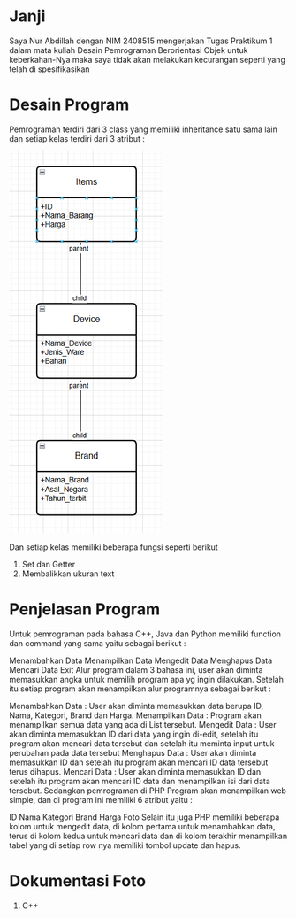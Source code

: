 # Janji
Saya Nur Abdillah dengan NIM 2408515 mengerjakan Tugas Praktikum 1 dalam mata kuliah Desain Pemrograman Berorientasi Objek untuk keberkahan-Nya maka saya tidak akan melakukan kecurangan seperti yang telah di spesifikasikan

# Desain Program
Pemrograman terdiri dari 3 class yang memiliki inheritance satu sama lain dan setiap kelas terdiri dari 3 atribut :

![image](Struktur_Data.png)

Dan setiap kelas memiliki beberapa fungsi seperti berikut

1. Set dan Getter
2. Membalikkan ukuran text

# Penjelasan Program
Untuk pemrograman pada bahasa C++, Java dan Python memiliki function dan command yang sama yaitu sebagai berikut :

Menambahkan Data
Menampilkan Data
Mengedit Data
Menghapus Data
Mencari Data
Exit
Alur program dalam 3 bahasa ini, user akan diminta memasukkan angka untuk memilih program apa yg ingin dilakukan. Setelah itu setiap program akan menampilkan alur programnya sebagai berikut :

Menambahkan Data : User akan diminta memasukkan data berupa ID, Nama, Kategori, Brand dan Harga.
Menampilkan Data : Program akan menampilkan semua data yang ada di List tersebut.
Mengedit Data : User akan diminta memasukkan ID dari data yang ingin di-edit, setelah itu program akan mencari data tersebut dan setelah itu meminta input untuk perubahan pada data tersebut
Menghapus Data : User akan diminta memasukkan ID dan setelah itu program akan mencari ID data tersebut terus dihapus.
Mencari Data : User akan diminta memasukkan ID dan setelah itu program akan mencari ID data dan menampilkan isi dari data tersebut.
Sedangkan pemrograman di PHP Program akan menampilkan web simple, dan di program ini memiliki 6 atribut yaitu :

ID
Nama
Kategori
Brand
Harga
Foto
Selain itu juga PHP memiliki beberapa kolom untuk mengedit data, di kolom pertama untuk menambahkan data, terus di kolom kedua untuk mencari data dan di kolom terakhir menampilkan tabel yang di setiap row nya memiliki tombol update dan hapus.

# Dokumentasi Foto
1. C++
